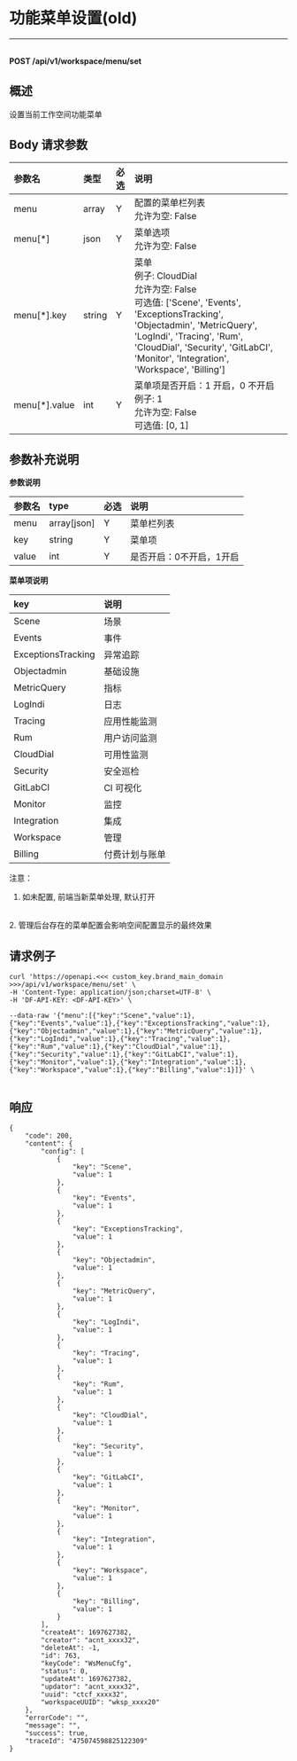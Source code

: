 # 功能菜单设置(old)

---

<br />**POST /api/v1/workspace/menu/set**

## 概述
设置当前工作空间功能菜单




## Body 请求参数

| 参数名        | 类型     | 必选   | 说明              |
|:-----------|:-------|:-----|:----------------|
| menu | array | Y | 配置的菜单栏列表<br>允许为空: False <br> |
| menu[*] | json | Y | 菜单选项<br>允许为空: False <br> |
| menu[*].key | string | Y | 菜单<br>例子: CloudDial <br>允许为空: False <br>可选值: ['Scene', 'Events', 'ExceptionsTracking', 'Objectadmin', 'MetricQuery', 'LogIndi', 'Tracing', 'Rum', 'CloudDial', 'Security', 'GitLabCI', 'Monitor', 'Integration', 'Workspace', 'Billing'] <br> |
| menu[*].value | int | Y | 菜单项是否开启：1 开启，0 不开启<br>例子: 1 <br>允许为空: False <br>可选值: [0, 1] <br> |

## 参数补充说明


**参数说明**

| 参数名 | type    | 必选 | 说明                     |
| :------ | :------- | :---- | :------------------------ |
| menu   | array[json]   | Y    | 菜单栏列表               |
| key    | string  | Y    | 菜单项                |
| value  | int     | Y    | 是否开启：0不开启，1开启 |


**菜单项说明**

| key                | 说明           |
| :------------------ | :-------------- |
| Scene              | 场景           |
| Events             | 事件           |
| ExceptionsTracking | 异常追踪       |
| Objectadmin        | 基础设施       |
| MetricQuery        | 指标           |
| LogIndi            | 日志           |
| Tracing            | 应用性能监测   |
| Rum                | 用户访问监测   |
| CloudDial          | 可用性监测     |
| Security           | 安全巡检       |
| GitLabCI           | CI 可视化      |
| Monitor            | 监控           |
| Integration        | 集成           |
| Workspace          | 管理           |
| Billing            | 付费计划与账单 |

注意：
<br/>
1. 如未配置, 前端当新菜单处理, 默认打开
<br/>
2. 管理后台存在的菜单配置会影响空间配置显示的最终效果




## 请求例子
```shell
curl 'https://openapi.<<< custom_key.brand_main_domain >>>/api/v1/workspace/menu/set' \
-H 'Content-Type: application/json;charset=UTF-8' \
-H 'DF-API-KEY: <DF-API-KEY>' \

--data-raw '{"menu":[{"key":"Scene","value":1},{"key":"Events","value":1},{"key":"ExceptionsTracking","value":1},{"key":"Objectadmin","value":1},{"key":"MetricQuery","value":1},{"key":"LogIndi","value":1},{"key":"Tracing","value":1},{"key":"Rum","value":1},{"key":"CloudDial","value":1},{"key":"Security","value":1},{"key":"GitLabCI","value":1},{"key":"Monitor","value":1},{"key":"Integration","value":1},{"key":"Workspace","value":1},{"key":"Billing","value":1}]}' \


```




## 响应
```shell
{
    "code": 200,
    "content": {
        "config": [
            {
                "key": "Scene",
                "value": 1
            },
            {
                "key": "Events",
                "value": 1
            },
            {
                "key": "ExceptionsTracking",
                "value": 1
            },
            {
                "key": "Objectadmin",
                "value": 1
            },
            {
                "key": "MetricQuery",
                "value": 1
            },
            {
                "key": "LogIndi",
                "value": 1
            },
            {
                "key": "Tracing",
                "value": 1
            },
            {
                "key": "Rum",
                "value": 1
            },
            {
                "key": "CloudDial",
                "value": 1
            },
            {
                "key": "Security",
                "value": 1
            },
            {
                "key": "GitLabCI",
                "value": 1
            },
            {
                "key": "Monitor",
                "value": 1
            },
            {
                "key": "Integration",
                "value": 1
            },
            {
                "key": "Workspace",
                "value": 1
            },
            {
                "key": "Billing",
                "value": 1
            }
        ],
        "createAt": 1697627382,
        "creator": "acnt_xxxx32",
        "deleteAt": -1,
        "id": 763,
        "keyCode": "WsMenuCfg",
        "status": 0,
        "updateAt": 1697627382,
        "updator": "acnt_xxxx32",
        "uuid": "ctcf_xxxx32",
        "workspaceUUID": "wksp_xxxx20"
    },
    "errorCode": "",
    "message": "",
    "success": true,
    "traceId": "475074598825122309"
} 
```




